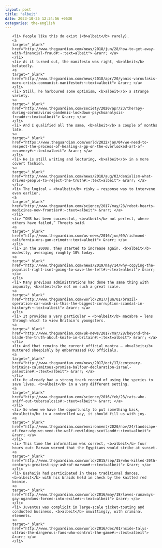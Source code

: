 ```yaml
---
layout: post
title: "albeit"
date: 2023-10-25 12:34:56 +0530
categories: the-english
---
```

<ol>

    <li> People like this do exist (<b>albeit</b> rarely).
    <a 
    target="_blank" 
    href="http://www.theguardian.com/news/2018/jun/28/how-to-get-away-with-financial-fraud#:~:text=albeit"> &rarr; </a>
    </li>
    <li> As it turned out, the manifesto was right, <b>albeit</b> belatedly.
    <a 
    target="_blank" 
    href="http://www.theguardian.com/news/2018/apr/20/yanis-varoufakis-marx-crisis-communist-manifesto#:~:text=albeit"> &rarr; </a>
    </li>
    <li> Still, he harboured some optimism, <b>albeit</b> a strange variety.
    <a 
    target="_blank" 
    href="http://www.theguardian.com/society/2020/apr/23/therapy-during-coronavirus-pandemic-lockdown-psychoanalysis-freud#:~:text=albeit"> &rarr; </a>
    </li>
    <li> And I qualified all the same, <b>albeit</b> a couple of months late.
    <a 
    target="_blank" 
    href="https://www.theguardian.com/world/2022/jan/04/we-need-to-respect-the-process-of-healing-a-gp-on-the-overlooked-art-of-recovery#:~:text=albeit"> &rarr; </a>
    </li>
    <li> He is still writing and lecturing, <b>albeit</b> in a more covert fashion.
    <a 
    target="_blank" 
    href="http://www.theguardian.com/news/2018/aug/03/denialism-what-drives-people-to-reject-the-truth#:~:text=albeit"> &rarr; </a>
    </li>
    <li> The logical – <b>albeit</b> risky – response was to intervene even earlier.
    <a 
    target="_blank" 
    href="http://www.theguardian.com/science/2017/may/23/robot-hearts-medicines-new-frontier#:~:text=albeit"> &rarr; </a>
    </li>
    <li> “ONS has been successful, <b>albeit</b> not perfect, where others have failed,” Threets said.
    <a 
    target="_blank" 
    href="http://www.theguardian.com/us-news/2016/jun/09/richmond-california-ons-gun-crime#:~:text=albeit"> &rarr; </a>
    </li>
    <li> In the 2000s, they started to increase again, <b>albeit</b> modestly, averaging roughly 10% today.
    <a 
    target="_blank" 
    href="http://www.theguardian.com/news/2019/may/14/why-copying-the-populist-right-isnt-going-to-save-the-left#:~:text=albeit"> &rarr; </a>
    </li>
    <li> Many previous administrations had done the same thing with impunity, <b>albeit</b> not on such a great scale.
    <a 
    target="_blank" 
    href="http://www.theguardian.com/world/2017/jun/01/brazil-operation-car-wash-is-this-the-biggest-corruption-scandal-in-history#:~:text=albeit"> &rarr; </a>
    </li>
    <li> It provides a very particular – <b>albeit</b> macabre – lens through which to view Britain’s youngsters.
    <a 
    target="_blank" 
    href="http://www.theguardian.com/uk-news/2017/mar/28/beyond-the-blade-the-truth-about-knife-in-britain#:~:text=albeit"> &rarr; </a>
    </li>
    <li> And that remains the current official mantra – <b>albeit</b> muttered sheepishly by embarrassed FCO officials.
    <a 
    target="_blank" 
    href="http://www.theguardian.com/news/2017/oct/17/centenary-britains-calamitous-promise-balfour-declaration-israel-palestine#:~:text=albeit"> &rarr; </a>
    </li>
    <li> He already had a strong track record of using the species to save lives, <b>albeit</b> in a very different setting.
    <a 
    target="_blank" 
    href="http://www.theguardian.com/science/2016/feb/23/rats-who-sniff-out-tubersulosis#:~:text=albeit"> &rarr; </a>
    </li>
    <li> So when we have the opportunity to put something back, <b>albeit</b> in a controlled way, it should fill us with joy.
    <a 
    target="_blank" 
    href="http://www.theguardian.com/environment/2020/nov/24/landscape-of-fear-why-we-need-the-wolf-rewilding-scotland#:~:text=albeit"> &rarr; </a>
    </li>
    <li> This time the information was correct, <b>albeit</b> four hours out: Marwan warned that the Egyptians would strike at sunset.
    <a 
    target="_blank" 
    href="http://www.theguardian.com/world/2015/sep/15/who-killed-20th-centurys-greatest-spy-ashraf-marwan#:~:text=albeit"> &rarr; </a>
    </li>
    <li> Bashaija had participated in these traditional dances, <b>albeit</b> with his braids held in check by the knitted red beanie.
    <a 
    target="_blank" 
    href="http://www.theguardian.com/world/2016/may/18/loves-runaways-gay-ugandans-forced-into-exile#:~:text=albeit"> &rarr; </a>
    </li>
    <li> Juventus was complicit in large-scale ticket-touting and conducted business, <b>albeit</b> unwittingly, with criminal elements.
    <a 
    target="_blank" 
    href="http://www.theguardian.com/world/2016/dec/01/nside-talys-ultras-the-dangerous-fans-who-control-the-game#:~:text=albeit"> &rarr; </a>
    </li>